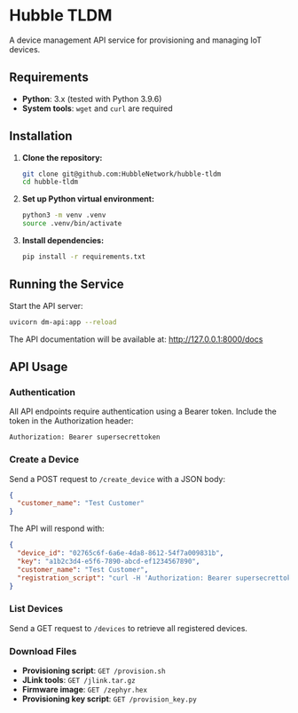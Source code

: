 # Hubble TLDM

A device management API service for provisioning and managing IoT devices.

## Requirements

- **Python**: 3.x (tested with Python 3.9.6)
- **System tools**: `wget` and `curl` are required

## Installation

1. **Clone the repository:**
   ```bash
   git clone git@github.com:HubbleNetwork/hubble-tldm
   cd hubble-tldm
   ```

2. **Set up Python virtual environment:**
   ```bash
   python3 -m venv .venv
   source .venv/bin/activate
   ```

3. **Install dependencies:**
   ```bash
   pip install -r requirements.txt
   ```

## Running the Service

Start the API server:
```bash
uvicorn dm-api:app --reload
```

The API documentation will be available at: http://127.0.0.1:8000/docs

## API Usage

### Authentication

All API endpoints require authentication using a Bearer token. Include the token in the Authorization header:
```
Authorization: Bearer supersecrettoken
```

### Create a Device

Send a POST request to `/create_device` with a JSON body:

```json
{
  "customer_name": "Test Customer"
}
```

The API will respond with:

```json
{
  "device_id": "02765c6f-6a6e-4da8-8612-54f7a009831b",
  "key": "a1b2c3d4-e5f6-7890-abcd-ef1234567890",
  "customer_name": "Test Customer",
  "registration_script": "curl -H 'Authorization: Bearer supersecrettoken' -s http://localhost:8000/provision.sh | bash -s -- --device-id 02765c6f-6a6e-4da8-8612-54f7a009831b --key a1b2c3d4-e5f6-7890-abcd-ef1234567890"
}
```

### List Devices

Send a GET request to `/devices` to retrieve all registered devices.

### Download Files

- **Provisioning script**: `GET /provision.sh`
- **JLink tools**: `GET /jlink.tar.gz`
- **Firmware image**: `GET /zephyr.hex`
- **Provisioning key script**: `GET /provision_key.py`
